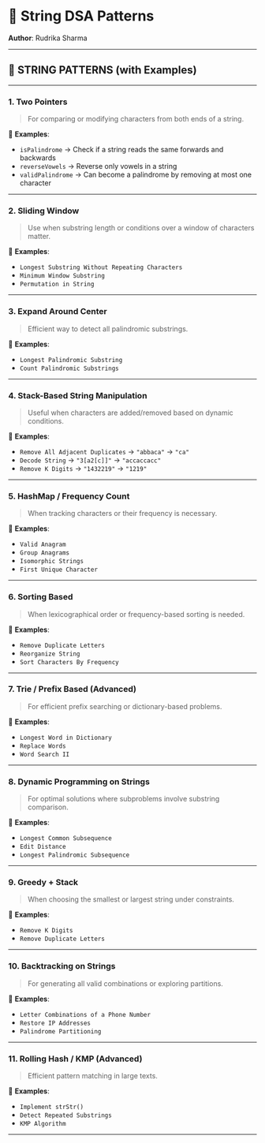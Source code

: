 # 🌟 String DSA Patterns  
**Author**: Rudrika Sharma  

---

## 🧩 STRING PATTERNS (with Examples)

---

### 1. **Two Pointers**
> For comparing or modifying characters from both ends of a string.

🔹 **Examples**:  
- `isPalindrome` → Check if a string reads the same forwards and backwards  
- `reverseVowels` → Reverse only vowels in a string  
- `validPalindrome` → Can become a palindrome by removing at most one character  

---

### 2. **Sliding Window**
> Use when substring length or conditions over a window of characters matter.

🔹 **Examples**:  
- `Longest Substring Without Repeating Characters`  
- `Minimum Window Substring`  
- `Permutation in String`  

---

### 3. **Expand Around Center**
> Efficient way to detect all palindromic substrings.

🔹 **Examples**:  
- `Longest Palindromic Substring`  
- `Count Palindromic Substrings`  

---

### 4. **Stack-Based String Manipulation**
> Useful when characters are added/removed based on dynamic conditions.

🔹 **Examples**:  
- `Remove All Adjacent Duplicates` → `"abbaca"` → `"ca"`  
- `Decode String` → `"3[a2[c]]"` → `"accaccacc"`  
- `Remove K Digits` → `"1432219"` → `"1219"`  

---

### 5. **HashMap / Frequency Count**
> When tracking characters or their frequency is necessary.

🔹 **Examples**:  
- `Valid Anagram`  
- `Group Anagrams`  
- `Isomorphic Strings`  
- `First Unique Character`  

---

### 6. **Sorting Based**
> When lexicographical order or frequency-based sorting is needed.

🔹 **Examples**:  
- `Remove Duplicate Letters`  
- `Reorganize String`  
- `Sort Characters By Frequency`  

---

### 7. **Trie / Prefix Based** (Advanced)
> For efficient prefix searching or dictionary-based problems.

🔹 **Examples**:  
- `Longest Word in Dictionary`  
- `Replace Words`  
- `Word Search II`  

---

### 8. **Dynamic Programming on Strings**
> For optimal solutions where subproblems involve substring comparison.

🔹 **Examples**:  
- `Longest Common Subsequence`  
- `Edit Distance`  
- `Longest Palindromic Subsequence`  

---

### 9. **Greedy + Stack**
> When choosing the smallest or largest string under constraints.

🔹 **Examples**:  
- `Remove K Digits`  
- `Remove Duplicate Letters`  

---

### 10. **Backtracking on Strings**
> For generating all valid combinations or exploring partitions.

🔹 **Examples**:  
- `Letter Combinations of a Phone Number`  
- `Restore IP Addresses`  
- `Palindrome Partitioning`  

---

### 11. **Rolling Hash / KMP (Advanced)**
> Efficient pattern matching in large texts.

🔹 **Examples**:  
- `Implement strStr()`  
- `Detect Repeated Substrings`  
- `KMP Algorithm`  

---


